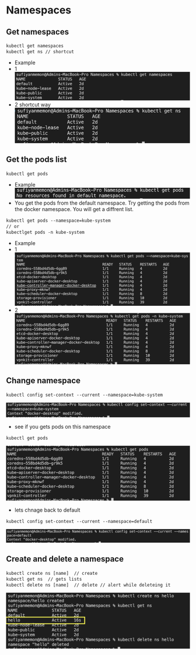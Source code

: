# Namespaces
## Get namespaces
```
kubectl get namespaces
kubectl get ns // shortcut
```
- Example 
- 1
![list](readmeImages/List.png "list")
- 2 shortcut way
![ListShort](readmeImages/ListShort.png "ListShort")
## Get the pods list
```
kubectl get pods
```
- Example
![ListPods](readmeImages/ListPods.png "ListPods")
- You get the pods from the default namespace. Try getting the pods from the docker namespace. You will get a diffrent list.
```
kubectl get pods --namespace=kube-system
// or
kubectlget pods -n kube-system
```
- Example
- 1
![ListPodsOtherNs](readmeImages/ListPodsOfOtherNs.png "ListPods")
- 2
![ListPodsOtherNsShort](readmeImages/ListPodsOfOtherNsShort.png "ListPods")
## Change namespace
```
kubectl config set-context --current --namespace=kube-system
```
![ChangeNs](readmeImages/changeNs.png)
- see if you gets pods on this namespace
```
kubectl get pods
```
![ListsPods](readmeImages/thenListingPods.png)
- lets chnage back to default
```
kubectl config set-context --current --namespace=default
```
![ChangingBackNs](readmeImages/changingBack.png)
## Create and delete a namespace
```
kubectl create ns [name]  // create
kubectl get ns  // gets lists
kubectl delete ns [name]  // delete // alert while deleteing it 
```
![ChangeNs](readmeImages/createListDelete.png)
